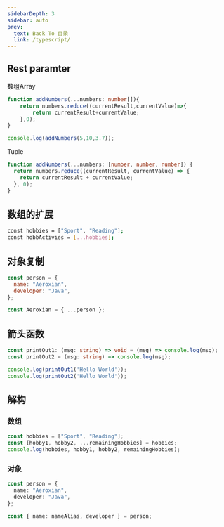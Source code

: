```yaml
---
sidebarDepth: 3
sidebar: auto
prev:
  text: Back To 目录
  link: /typescript/
---
```




## Rest paramter

数组Array

```typescript {1}
function addNumbers(...numbers: number[]){
    return numbers.reduce((currentResult,currentValue)=>{
        return currentResult+currentValue;
    },0);
}

console.log(addNumbers(5,10,3.7));
```

Tuple

```typescript {1}
function addNumbers(...numbers: [number, number, number]) {
  return numbers.reduce((currentResult, currentValue) => {
    return currentResult + currentValue;
  }, 0);
}

```



## 数组的扩展

```sh
const hobbies = ["Sport", "Reading"];
const hobbActivies = [...hobbies];
```



## 对象复制

```js
const person = {
  name: "Aeroxian",
  developer: "Java",
};

const Aeroxian = { ...person };
```



## 箭头函数

```typescript {1-2}
const printOut1: (msg: string) => void = (msg) => console.log(msg);
const printOut2 = (msg: string) => console.log(msg);

console.log(printOut1('Hello World'));
console.log(printOut2('Hello World'));
```



## 解构

### 数组

```typescript {2}
const hobbies = ["Sport", "Reading"];
const [hobby1, hobby2, ...remainingHobbies] = hobbies;
console.log(hobbies, hobby1, hobby2, remainingHobbies);
```

### 对象

```typescript {6}
const person = {
  name: "Aeroxian",
  developer: "Java",
};

const { name: nameAlias, developer } = person;
```

